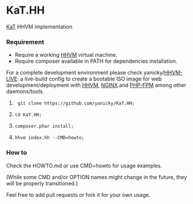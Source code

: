 # KaT.HH
[KaT](https://github.com/yanicky/KaT) HHVM implementation

### Requirement 
* Require a working [HHVM](https://hhvm.com) virtual machine.
* Require composer available in PATH for dependencies installation.

For a complete development environment please check yanicky/[HHVM-LIVE](https://github.com/yanicky/HHVM-LIVE): a live-build config to create a bootable ISO image for web  development/deployment with [HHVM](https://hhvm.com), [NGINX](https://nginx.com) and [PHP-FPM](https://php.net) among other daemons/tools.

1. ``` git clone https://github.com/yanicky/KaT.HH;```

2. ``` cd KaT.HH; ```

3. ``` composer.phar install; ```

4. ``` hhvm index.hh --CMD=howto; ```

### How to
Check the HOWTO.md or use CMD=howto for usage examples.

(While some CMD and/or OPTION names might change in the future, they will be properly transitioned.)

Feel free to add pull requests or fork it for your own usage.
